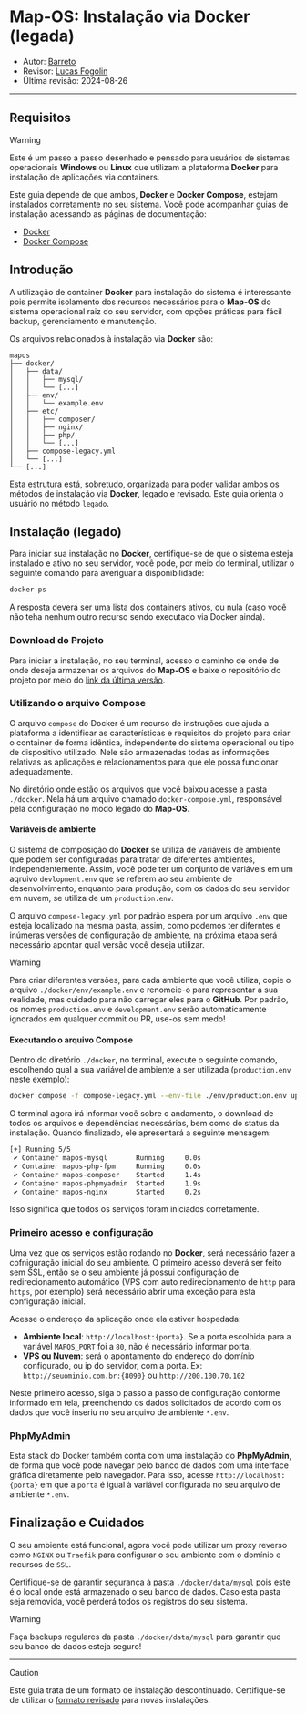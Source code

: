 # Map-OS: Instalação via Docker (legada)

- Autor: [Barreto](https://github.com/barretowiisk)
- Revisor: [Lucas Fogolin](https://github.com/fogolin)
- Última revisão: 2024-08-26

---

## Requisitos

> [!WARNING]
> Este é um passo a passo desenhado e pensado para usuários de sistemas operacionais **Windows** ou **Linux** que utilizam a plataforma **Docker** para instalação de aplicações via containers.

Este guia depende de que ambos, **Docker** e **Docker Compose**, estejam instalados corretamente no seu sistema. Você pode acompanhar guias de instalação acessando as páginas de documentação:

- [Docker](https://docs.docker.com/install/)
- [Docker Compose](https://docs.docker.com/compose/install/)

## Introdução

A utilização de container **Docker** para instalação do sistema é interessante pois permite isolamento dos recursos necessários para o **Map-OS** do sistema operacional raiz do seu servidor, com opções práticas para fácil backup, gerenciamento e manutenção.

Os arquivos relacionados à instalação via **Docker** são:

```structure
mapos
├── docker/
│   ├── data/
│   │   ├── mysql/
│   │   └── [...]
│   ├── env/
│   │   └── example.env
│   ├── etc/
│   │   ├── composer/
│   │   ├── nginx/
│   │   ├── php/
│   │   └── [...]
│   ├── compose-legacy.yml
│   └── [...]
└── [...]
```

Esta estrutura está, sobretudo, organizada para poder validar ambos os métodos de instalação via **Docker**, legado e revisado. Este guia orienta o usuário no método `legado`.

## Instalação (legado)

Para iniciar sua instalação no **Docker**, certifique-se de que o sistema esteja instalado e ativo no seu servidor, você pode, por meio do terminal, utilizar o seguinte comando para averiguar a disponibilidade:

```sh
docker ps
```

A resposta deverá ser uma lista dos containers ativos, ou nula (caso você não teha nenhum outro recurso sendo executado via Docker ainda).

### Download do Projeto

Para iniciar a instalação, no seu terminal, acesso o caminho de onde de onde deseja armazenar os arquivos do **Map-OS** e baixe o repositório do projeto por meio do [link da última versão](https://api.github.com/repos/RamonSilva20/mapos/releases/latest).

### Utilizando o arquivo Compose

O arquivo `compose` do Docker é um recurso de instruções que ajuda a plataforma a identificar as características e requisitos do projeto para criar o container de forma idêntica, independente do sistema operacional ou tipo de dispositivo utilizado. Nele são armazenadas todas as informações relativas as aplicações e relacionamentos para que ele possa funcionar adequadamente.

No diretório onde estão os arquivos que você baixou acesse a pasta `./docker`. Nela há um arquivo chamado `docker-compose.yml`, responsável pela configuração no modo legado do **Map-OS**.

#### Variáveis de ambiente

O sistema de composição do **Docker** se utiliza de variáveis de ambiente que podem ser configuradas para tratar de diferentes ambientes, independentemente. Assim, você pode ter um conjunto de variáveis em um aqruivo `devlopment.env` que se referem ao seu ambiente de desenvolvimento, enquanto para produção, com os dados do seu servidor em nuvem, se utiliza de um `production.env`.

O arquivo `compose-legacy.yml` por padrão espera por um arquivo `.env` que esteja localizado na mesma pasta, assim, como podemos ter diferntes e inúmeras versões de configuração de ambiente, na próxima etapa será necessário apontar qual versão você deseja utilizar.

> [!WARNING]
> Para criar diferentes versões, para cada ambiente que você utiliza, copie o arquivo `./docker/env/example.env` e renomeie-o para representar a sua realidade, mas cuidado para não carregar eles para o **GitHub**. Por padrão, os nomes `production.env` e `development.env` serão automaticamente ignorados em qualquer commit ou PR, use-os sem medo!

#### Executando o arquivo Compose

Dentro do diretório `./docker`, no terminal, execute o seguinte comando, escolhendo qual a sua variável de ambiente a ser utilizada (`production.env` neste exemplo):

```sh
docker compose -f compose-legacy.yml --env-file ./env/production.env up -d --force-recreate
```

O terminal agora irá informar você sobre o andamento, o download de todos os arquivos e dependências necessárias, bem como do status da instalação. Quando finalizado, ele apresentará a seguinte mensagem:

```sh
[+] Running 5/5
 ✔ Container mapos-mysql       Running     0.0s
 ✔ Container mapos-php-fpm     Running     0.0s
 ✔ Container mapos-composer    Started     1.4s
 ✔ Container mapos-phpmyadmin  Started     1.9s
 ✔ Container mapos-nginx       Started     0.2s
 ```

Isso significa que todos os serviços foram iniciados corretamente.

### Primeiro acesso e configuração

Uma vez que os serviços estão rodando no **Docker**, será necessário fazer a cofniguração inicial do seu ambiente. O primeiro acesso deverá ser feito sem SSL, então se o seu ambiente já possui configuração de redirecionamento automático (VPS com auto redirecionamento de `http` para `https`, por exemplo) será necessário abrir uma exceção para esta configuração inicial.

Acesse o endereço da aplicação onde ela estiver hospedada:

- **Ambiente local**: `http://localhost:{porta}`. Se a porta escolhida para a variável `MAPOS_PORT` foi a `80`, não é necessário informar porta.
- **VPS ou Nuvem**: será o apontamento do endereço do domínio configurado, ou ip do servidor, com a porta. Ex: `http://seuominio.com.br:{8090}` ou `http://200.100.70.102`

Neste primeiro acesso, siga o passo a passo de configuração conforme informado em tela, preenchendo os dados solicitados de acordo com os dados que você inseriu no seu arquivo de ambiente `*.env`.

### PhpMyAdmin

Esta stack do Docker também conta com uma instalação do **PhpMyAdmin**, de forma que você pode navegar pelo banco de dados com uma interface gráfica diretamente pelo navegador. Para isso, acesse `http://localhost:{porta}` em que a `porta` é igual à variável configurada no seu arquivo de ambiente `*.env`.

## Finalização e Cuidados

O seu ambiente está funcional, agora você pode utilizar um proxy reverso como `NGINX` ou `Traefik` para configurar o seu ambiente com o domínio e recursos de `SSL`.

Certifique-se de garantir segurança à pasta `./docker/data/mysql` pois este é o local onde está armazenado o seu banco de dados. Caso esta pasta seja removida, você perderá todos os registros do seu sistema.

> [!WARNING]
> Faça backups regulares da pasta `./docker/data/mysql` para garantir que seu banco de dados esteja seguro!

---

> [!CAUTION]
> Este guia trata de um formato de instalação descontinuado. Certifique-se de utilizar o [formato revisado](./install_docker.md) para novas instalações.
